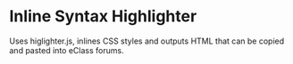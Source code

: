 # Inline Syntax Highlighter

Uses higlighter.js, inlines CSS styles and outputs HTML that can be copied and pasted into eClass forums.
